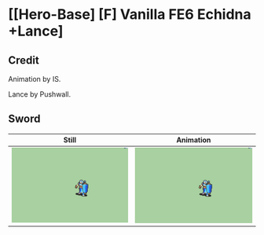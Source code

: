 # [\[Hero-Base\] \[F\] Vanilla FE6 Echidna +Lance]

## Credit

Animation by IS.

Lance by Pushwall.

## Sword

| Still | Animation |
| :---: | :-------: |
| ![Sword still](./Sword_000.png) | ![Sword animation](./Sword.gif) |
